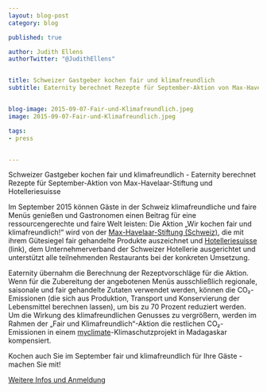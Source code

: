 ```yaml
---
layout: blog-post
category: blog

published: true

author: Judith Ellens
authorTwitter: "@JudithEllens"


title: Schweizer Gastgeber kochen fair und klimafreundlich
subtitle: Eaternity berechnet Rezepte für September-Aktion von Max-Havelaar-Stiftung und Hotelleriesuisse


blog-image: 2015-09-07-Fair-und-Klimafreundlich.jpeg
image: 2015-09-07-Fair-und-Klimafreundlich.jpeg

tags:
- press


---
```


Schweizer Gastgeber kochen fair und klimafreundlich - Eaternity berechnet Rezepte für September-Aktion von Max-Havelaar-Stiftung und Hotelleriesuisse

Im September 2015 können Gäste in der Schweiz klimafreundliche und faire Menüs genießen und Gastronomen einen Beitrag für eine ressourcengerechte und faire Welt leisten: Die Aktion „Wir kochen fair und klimafreundlich!“ wird von der [Max-Havelaar-Stiftung (Schweiz)][2], die mit ihrem Gütesiegel fair gehandelte Produkte auszeichnet und [Hotelleriesuisse][3] (link), dem Unternehmerverband der Schweizer Hotellerie ausgerichtet und unterstützt alle teilnehmenden Restaurants bei der konkreten Umsetzung. 

Eaternity übernahm die Berechnung der Rezeptvorschläge für die Aktion.
Wenn für die Zubereitung der angebotenen Menüs ausschließlich regionale, saisonale und fair gehandelte Zutaten verwendet werden, können die CO₂-Emissionen (die sich aus Produktion, Transport und Konservierung der Lebensmittel berechnen lassen), um bis zu 70 Prozent reduziert werden. 
Um die Wirkung des klimafreundlichen Genusses zu vergrößern, werden im Rahmen der „Fair und Klimafreundlich“-Aktion die restlichen CO₂-Emissionen in einem [myclimate][4]-Klimaschutzprojekt in Madagaskar kompensiert.

Kochen auch Sie im September fair und klimafreundlich für Ihre Gäste - machen Sie mit!

[Weitere Infos und Anmeldung][1]

[1]:http://www.maxhavelaar.ch/index.php?id=485&L=0
[2]:http://www.maxhavelaar.ch/de/homepage/
[3]:https://www.hotelleriesuisse.ch/de/pub/index.htm
[4]:http://www.myclimate.org/de/